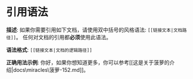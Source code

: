 # 引用语法
**描述**: 
如果你需要引用如下文档，请使用双中括号的风格语法: `[[链接文本|文档路径]]`。
任何对文档的引用都**必须**使用此语法。

**语法格式**:
`[[链接文本|文档的逻辑路径]]`

**正确用法示例**:
你好，如果你想知道更多，你可以参考[[这是关于菠萝的介绍|docs\miracles\菠萝-152.md]]。